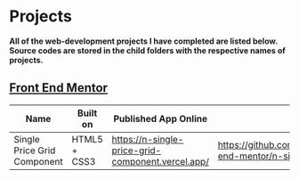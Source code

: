 # Projects
**All of the web-development projects I have completed are listed below. Source codes are stored in the child folders with the respective names of projects.**
## [Front End Mentor](https://www.frontendmentor.io/profile/khelyorbek)
| Name | Built on | Published App Online | Source Code Link |
|---|------|---|---|
| Single Price Grid Component | HTML5 + CSS3 | https://n-single-price-grid-component.vercel.app/ | https://github.com/khelyorbek/Projects/tree/main/front-end-mentor/n-single-price-grid-component